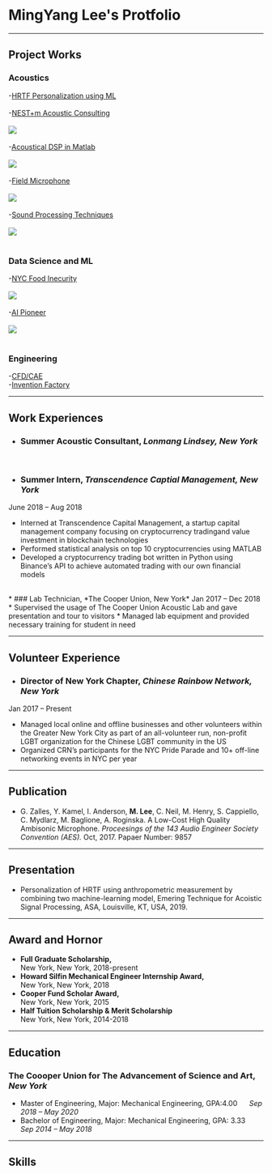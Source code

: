 <br>
<br>

# MingYang Lee's Protfolio

---

## Project Works

### Acoustics
-[HRTF Personalization using ML](https://raymondminglee.github.io/Acoustic/)
<br><br> 
-[NEST+m Acoustic Consulting](https://raymondminglee.github.io/Acoustic-Consulting/)
<br><br>
<img src="pic/NEST.PNG?raw=true"/>
<br><br>
-[Acoustical DSP in Matlab](https://github.com/raymondminglee/DSP-in-MATLAB)
<br><br>
<img src="pic/DSPMatlab.PNG?raw=true"/>
<br><br>
-[Field Microphone](https://raymondminglee.github.io/MEMS_Ambisonic/)
<br><br>
<img src="pic/FieldMic.PNG?raw=true"/>
<br><br>
-[Sound Processing Techniques](https://raymondminglee.github.io/Sound-Processing-for-Robotics/)
<br><br>
<img src="pic/SeniorPrj.PNG?raw=true"/>
<br><br>
### Data Science and ML
-[NYC Food Inecurity](https://raymondminglee.github.io/CityHarvest-DataVisualization/)
<br><br>
<img src="pic/CityHarvest.PNG?raw=true"/>
<br><br>
-[AI Pioneer](https://raymondminglee.github.io/)
<br><br>
<img src="pic/AIPioneer.PNG?raw=true"/>
<br><br>

### Engineering
-[CFD/CAE](https://raymondminglee.github.io/Engineering/)
<br>
-[Invention Factory](https://raymondminglee.github.io/Engineering/)

---

## Work Experiences

* ### Summer Acoustic Consultant, *Lonmang Lindsey, New York*

<br>

* ### Summer Intern, *Transcendence Captial Management, New York*
June 2018 – Aug 2018
  * Interned at Transcendence Capital Management, a startup capital management company focusing on cryptocurrency tradingand value investment in blockchain technologies
  * Performed statistical analysis on top 10 cryptocurrencies using MATLAB
  * Developed a cryptocurrency trading bot written in Python using Binance’s API to achieve automated trading with our own financial models
<br>
* ### Lab Technician, *The Cooper Union, New York*
Jan 2017 – Dec 2018
  * Supervised the usage of The Cooper Union Acoustic Lab and gave presentation and tour to visitors
  * Managed lab equipment and provided necessary training for student in need
<br>

---

## Volunteer Experience
* ### Director of New York Chapter, *Chinese Rainbow Network, New York*
Jan 2017 – Present
  * Managed local online and offline businesses and other volunteers within the Greater New York City as part of an all\-volunteer run, non-profit LGBT organization for the Chinese LGBT community in the US  
  * Organized CRN’s participants for the NYC Pride Parade and 10+ off\-line networking events in NYC per year

---

## Publication

* G. Zalles, Y. Kamel, I. Anderson, **M. Lee**, C. Neil, M. Henry, S. Cappiello, C. Mydlarz, M. Baglione, A. Roginska. A Low-Cost High Quality Ambisonic Microphone. *Proceesings of the 143 Audio Engineer Society Convention (AES).* Oct, 2017. Papaer Number: 9857

---

## Presentation
* Personalization of HRTF using anthropometric measurement by combining two machine-learning model, Emering Technique for Acoistic Signal Processing, ASA, Louisville, KT, USA, 2019.   

---

## Award and Hornor
* **Full Graduate Scholarship,**  
New York, New York, 2018-present  
* **Howard Silfin Mechanical Engineer Internship Award,**  
New York, New York, 2018  
* **Cooper Fund Scholar Award,**  
New York, New York, 2015  
* **Half Tuition Scholarship & Merit Scholarship**  
New York, New York, 2014-2018   

---

## Education
### The Coooper Union for The Advancement of Science and Art, *New York*
* Master of Engineering, Major: Mechanical Engineering, GPA:4.00&nbsp; &nbsp; &nbsp; *Sep 2018 – May 2020*
* Bachelor of Engineering, Major: Mechanical Engineering, GPA: 3.33&nbsp; &nbsp; *Sep 2014 – May 2018*

---

## Skills


